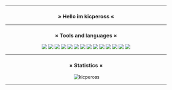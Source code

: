 
<hr/>
<h3 align="center">» Hello im kicpeross «</h3>
<hr/>
<h3 align="center">× Tools and languages ×</h3>
<p align="center">
<img draggable="false" src="https://img.shields.io/badge/HTML-239120?style=for-the-badge&logo=html5&logoColor=white" />
<img draggable="false" src="https://img.shields.io/badge/CSS-239120?&style=for-the-badge&logo=css3&logoColor=white" />
<img draggable="false" src="https://img.shields.io/badge/Tailwind_CSS-38B2AC?style=for-the-badge&logo=tailwind-css&logoColor=white" />
<img draggable="false" src="https://img.shields.io/badge/Bootstrap-563D7C?style=for-the-badge&logo=bootstrap&logoColor=white" />
<img draggable="false" src="https://img.shields.io/badge/JavaScript-F7DF1E?style=for-the-badge&logo=javascript&logoColor=black" />
<img draggable="false" src="https://img.shields.io/badge/Node.js-43853D?style=for-the-badge&logo=node.js&logoColor=white" />
<img draggable="false" src="https://img.shields.io/badge/Next-black?style=for-the-badge&logo=next.js&logoColor=white" />
<img draggable="false" src="https://img.shields.io/badge/nestjs-%23E0234E.svg?style=for-the-badge&logo=nestjs&logoColor=white" />
<img draggable="false" src="https://img.shields.io/badge/React-20232A?style=for-the-badge&logo=react&logoColor=61DAFB" />
<img draggable="false" src="https://img.shields.io/badge/TypeScript-007ACC?style=for-the-badge&logo=typescript&logoColor=white" />
<img draggable="false" src="https://img.shields.io/badge/express.js-%23404d59.svg?style=for-the-badge&logo=express&logoColor=%2361DAFB" />
<img draggable="false" src="https://img.shields.io/badge/Java-ED8B00?style=for-the-badge&logo=java&logoColor=white" />
<img draggable="false" src="https://img.shields.io/badge/MongoDB-4EA94B?style=for-the-badge&logo=mongodb&logoColor=white" />
<img draggable="false" src="https://img.shields.io/badge/MySQL-00000F?style=for-the-badge&logo=mysql&logoColor=white" />
</p>
<hr/>
<h3 align="center">× Statistics ×</h3>
<p align="center">&nbsp;<img align="center" src="https://github-readme-stats.vercel.app/api/top-langs/?username=kicpeross&layout=compact" alt="kicpeross" /></p>
<hr/>
